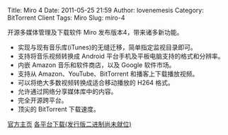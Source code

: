 Title: Miro 4
Date: 2011-05-25 21:59
Author: lovenemesis
Category: BitTorrent Client
Tags: Miro
Slug: miro-4

开源多媒体管理及下载软件 Miro 发布版本4，带来诸多新功能。

-   实现与现有音乐库(iTunes)的无缝迁移，简单指定监视目录即可。
-   支持将音乐视频转换成 Android 平台手机及平板电脑支持的格式和分辨率。
-   内嵌 Amazon 音乐和软件商店，以及 Google 软件市场。
-   支持从 Amazon、YouTube、BitTorrent 和播客上下载播放视频。
-   可以将绝大多数视频转换成适合移动播放的 H264 格式。
-   允许通过网络分享媒体库中的内容。
-   完全开源跨平台。
-   顶尖的 BitTorrent 下载速度。

[官方主页](http://www.getmiro.com/)
[各平台下载(发行版二进制尚未就位)](http://www.getmiro.com/download/)
